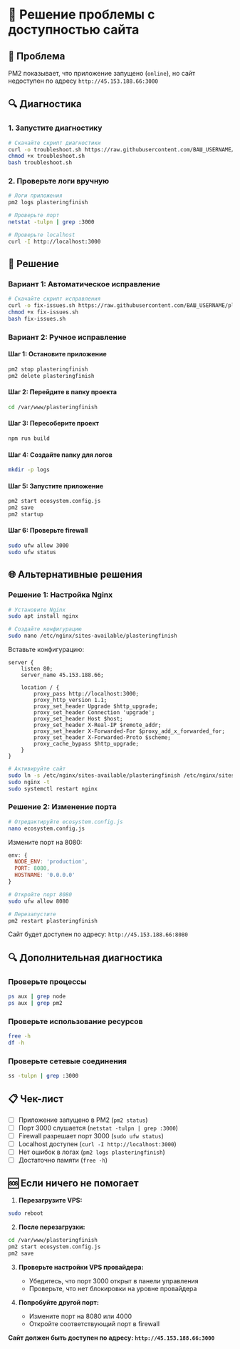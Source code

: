 # 🔧 Решение проблемы с доступностью сайта

## 🚨 Проблема
PM2 показывает, что приложение запущено (`online`), но сайт недоступен по адресу `http://45.153.188.66:3000`

## 🔍 Диагностика

### 1. Запустите диагностику
```bash
# Скачайте скрипт диагностики
curl -o troubleshoot.sh https://raw.githubusercontent.com/ВАШ_USERNAME/plasteringfinish/main/troubleshoot.sh
chmod +x troubleshoot.sh
bash troubleshoot.sh
```

### 2. Проверьте логи вручную
```bash
# Логи приложения
pm2 logs plasteringfinish

# Проверьте порт
netstat -tulpn | grep :3000

# Проверьте localhost
curl -I http://localhost:3000
```

## 🔧 Решение

### Вариант 1: Автоматическое исправление
```bash
# Скачайте скрипт исправления
curl -o fix-issues.sh https://raw.githubusercontent.com/ВАШ_USERNAME/plasteringfinish/main/fix-issues.sh
chmod +x fix-issues.sh
bash fix-issues.sh
```

### Вариант 2: Ручное исправление

#### Шаг 1: Остановите приложение
```bash
pm2 stop plasteringfinish
pm2 delete plasteringfinish
```

#### Шаг 2: Перейдите в папку проекта
```bash
cd /var/www/plasteringfinish
```

#### Шаг 3: Пересоберите проект
```bash
npm run build
```

#### Шаг 4: Создайте папку для логов
```bash
mkdir -p logs
```

#### Шаг 5: Запустите приложение
```bash
pm2 start ecosystem.config.js
pm2 save
pm2 startup
```

#### Шаг 6: Проверьте firewall
```bash
sudo ufw allow 3000
sudo ufw status
```

## 🌐 Альтернативные решения

### Решение 1: Настройка Nginx
```bash
# Установите Nginx
sudo apt install nginx

# Создайте конфигурацию
sudo nano /etc/nginx/sites-available/plasteringfinish
```

Вставьте конфигурацию:
```nginx
server {
    listen 80;
    server_name 45.153.188.66;

    location / {
        proxy_pass http://localhost:3000;
        proxy_http_version 1.1;
        proxy_set_header Upgrade $http_upgrade;
        proxy_set_header Connection 'upgrade';
        proxy_set_header Host $host;
        proxy_set_header X-Real-IP $remote_addr;
        proxy_set_header X-Forwarded-For $proxy_add_x_forwarded_for;
        proxy_set_header X-Forwarded-Proto $scheme;
        proxy_cache_bypass $http_upgrade;
    }
}
```

```bash
# Активируйте сайт
sudo ln -s /etc/nginx/sites-available/plasteringfinish /etc/nginx/sites-enabled/
sudo nginx -t
sudo systemctl restart nginx
```

### Решение 2: Изменение порта
```bash
# Отредактируйте ecosystem.config.js
nano ecosystem.config.js
```

Измените порт на 8080:
```javascript
env: {
  NODE_ENV: 'production',
  PORT: 8080,
  HOSTNAME: '0.0.0.0'
}
```

```bash
# Откройте порт 8080
sudo ufw allow 8080

# Перезапустите
pm2 restart plasteringfinish
```

Сайт будет доступен по адресу: `http://45.153.188.66:8080`

## 🔍 Дополнительная диагностика

### Проверьте процессы
```bash
ps aux | grep node
ps aux | grep pm2
```

### Проверьте использование ресурсов
```bash
free -h
df -h
```

### Проверьте сетевые соединения
```bash
ss -tulpn | grep :3000
```

## 📋 Чек-лист

- [ ] Приложение запущено в PM2 (`pm2 status`)
- [ ] Порт 3000 слушается (`netstat -tulpn | grep :3000`)
- [ ] Firewall разрешает порт 3000 (`sudo ufw status`)
- [ ] Localhost доступен (`curl -I http://localhost:3000`)
- [ ] Нет ошибок в логах (`pm2 logs plasteringfinish`)
- [ ] Достаточно памяти (`free -h`)

## 🆘 Если ничего не помогает

1. **Перезагрузите VPS:**
```bash
sudo reboot
```

2. **После перезагрузки:**
```bash
cd /var/www/plasteringfinish
pm2 start ecosystem.config.js
pm2 save
```

3. **Проверьте настройки VPS провайдера:**
   - Убедитесь, что порт 3000 открыт в панели управления
   - Проверьте, что нет блокировки на уровне провайдера

4. **Попробуйте другой порт:**
   - Измените порт на 8080 или 4000
   - Откройте соответствующий порт в firewall

**Сайт должен быть доступен по адресу: `http://45.153.188.66:3000`**
